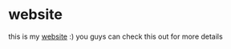 # website
this is my [website](https://AntiBitrix.github.io/website/)  :) you guys can check this out for more details
